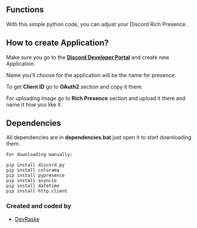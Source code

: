 ## Functions

With this simple python code, you can adjust your Discord Rich Presence.

## How to create Application?
Make sure you go to the **[Discord Developer Portal](https://discord.dev)** and create new Application.

Name you'll choose for the application will be the name for presence.

To get **Client ID** go to **OAuth2** section and copy it there.

For uploading image go to **Rich Presence** section and upload it there and name it how you like it.

## Dependencies
All dependencies are in **dependencies.bat** just open it to start downloading them.

```
For downloading manually:

pip install discord.py
pip install colorama
pip install pypresence
pip install asyncio
pip install datetime
pip install http.client
```

### Created and coded by
- [DevRaske](https://github.com/DevRaske)

